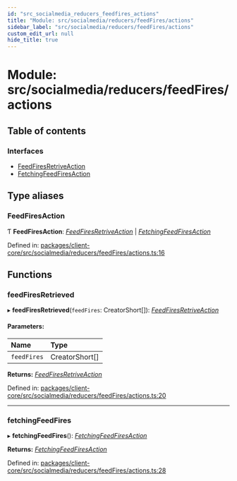 ```yaml
---
id: "src_socialmedia_reducers_feedfires_actions"
title: "Module: src/socialmedia/reducers/feedFires/actions"
sidebar_label: "src/socialmedia/reducers/feedFires/actions"
custom_edit_url: null
hide_title: true
---
```


# Module: src/socialmedia/reducers/feedFires/actions

## Table of contents

### Interfaces

- [FeedFiresRetriveAction](../interfaces/src_socialmedia_reducers_feedfires_actions.feedfiresretriveaction.md)
- [FetchingFeedFiresAction](../interfaces/src_socialmedia_reducers_feedfires_actions.fetchingfeedfiresaction.md)

## Type aliases

### FeedFiresAction

Ƭ **FeedFiresAction**: [*FeedFiresRetriveAction*](../interfaces/src_socialmedia_reducers_feedfires_actions.feedfiresretriveaction.md) \| [*FetchingFeedFiresAction*](../interfaces/src_socialmedia_reducers_feedfires_actions.fetchingfeedfiresaction.md)

Defined in: [packages/client-core/src/socialmedia/reducers/feedFires/actions.ts:16](https://github.com/xr3ngine/xr3ngine/blob/77d12cea0/packages/client-core/src/socialmedia/reducers/feedFires/actions.ts#L16)

## Functions

### feedFiresRetrieved

▸ **feedFiresRetrieved**(`feedFires`: CreatorShort[]): [*FeedFiresRetriveAction*](../interfaces/src_socialmedia_reducers_feedfires_actions.feedfiresretriveaction.md)

#### Parameters:

Name | Type |
:------ | :------ |
`feedFires` | CreatorShort[] |

**Returns:** [*FeedFiresRetriveAction*](../interfaces/src_socialmedia_reducers_feedfires_actions.feedfiresretriveaction.md)

Defined in: [packages/client-core/src/socialmedia/reducers/feedFires/actions.ts:20](https://github.com/xr3ngine/xr3ngine/blob/77d12cea0/packages/client-core/src/socialmedia/reducers/feedFires/actions.ts#L20)

___

### fetchingFeedFires

▸ **fetchingFeedFires**(): [*FetchingFeedFiresAction*](../interfaces/src_socialmedia_reducers_feedfires_actions.fetchingfeedfiresaction.md)

**Returns:** [*FetchingFeedFiresAction*](../interfaces/src_socialmedia_reducers_feedfires_actions.fetchingfeedfiresaction.md)

Defined in: [packages/client-core/src/socialmedia/reducers/feedFires/actions.ts:28](https://github.com/xr3ngine/xr3ngine/blob/77d12cea0/packages/client-core/src/socialmedia/reducers/feedFires/actions.ts#L28)
